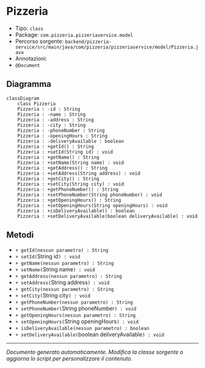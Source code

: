 # Pizzeria

- Tipo: `class`
- Package: `com.pizzeria.pizzeriaservice.model`
- Percorso sorgente: `backend/pizzeria-service/src/main/java/com/pizzeria/pizzeriaservice/model/Pizzeria.java`
- Annotazioni: 
- `@Document`

## Diagramma
```mermaid
classDiagram
    class Pizzeria
    Pizzeria : -id : String
    Pizzeria : -name : String
    Pizzeria : -address : String
    Pizzeria : -city : String
    Pizzeria : -phoneNumber : String
    Pizzeria : -openingHours : String
    Pizzeria : -deliveryAvailable : boolean
    Pizzeria : +getId() : String
    Pizzeria : +setId(String id) : void
    Pizzeria : +getName() : String
    Pizzeria : +setName(String name) : void
    Pizzeria : +getAddress() : String
    Pizzeria : +setAddress(String address) : void
    Pizzeria : +getCity() : String
    Pizzeria : +setCity(String city) : void
    Pizzeria : +getPhoneNumber() : String
    Pizzeria : +setPhoneNumber(String phoneNumber) : void
    Pizzeria : +getOpeningHours() : String
    Pizzeria : +setOpeningHours(String openingHours) : void
    Pizzeria : +isDeliveryAvailable() : boolean
    Pizzeria : +setDeliveryAvailable(boolean deliveryAvailable) : void
```


## Metodi
- `+ getId(nessun parametro) : String`
- `+ setId(`String id`) : void`
- `+ getName(nessun parametro) : String`
- `+ setName(`String name`) : void`
- `+ getAddress(nessun parametro) : String`
- `+ setAddress(`String address`) : void`
- `+ getCity(nessun parametro) : String`
- `+ setCity(`String city`) : void`
- `+ getPhoneNumber(nessun parametro) : String`
- `+ setPhoneNumber(`String phoneNumber`) : void`
- `+ getOpeningHours(nessun parametro) : String`
- `+ setOpeningHours(`String openingHours`) : void`
- `+ isDeliveryAvailable(nessun parametro) : boolean`
- `+ setDeliveryAvailable(`boolean deliveryAvailable`) : void`


---
_Documento generato automaticamente. Modifica la classe sorgente o aggiorna lo script per personalizzare il contenuto._
